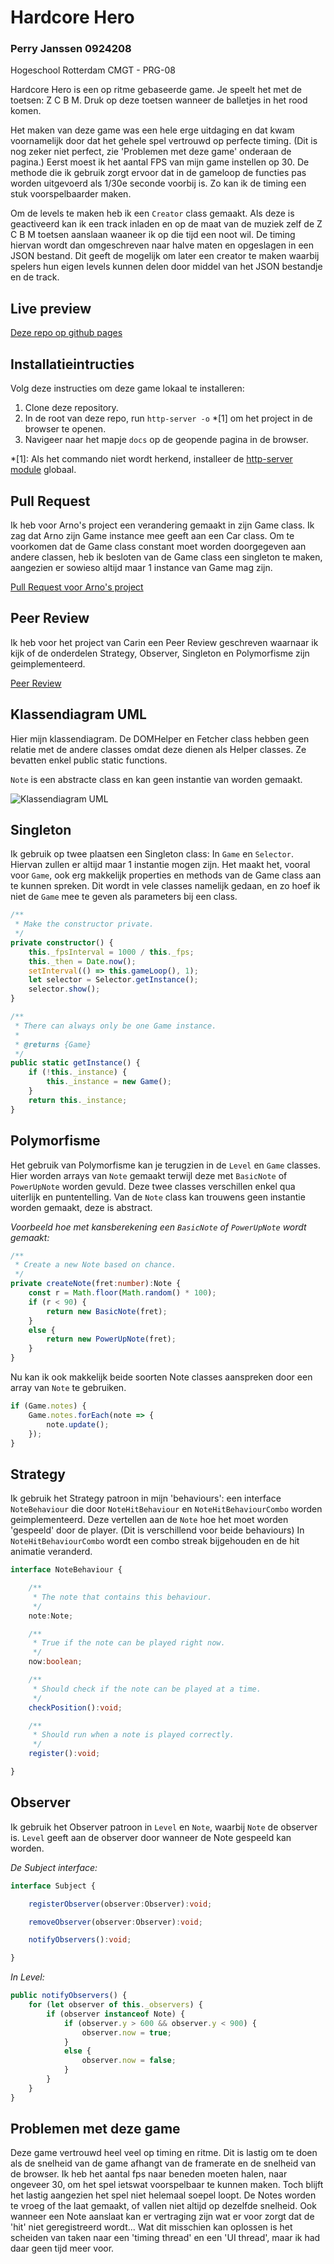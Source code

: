 # Hardcore Hero

### Perry Janssen 0924208
Hogeschool Rotterdam CMGT - PRG-08

Hardcore Hero is een op ritme gebaseerde game. Je speelt het met de toetsen: Z C B M. Druk op deze toetsen wanneer de balletjes in het rood komen. 

Het maken van deze game was een hele erge uitdaging en dat kwam voornamelijk door dat het gehele spel vertrouwd op perfecte timing. (Dit is nog zeker niet perfect, zie 'Problemen met deze game' onderaan de pagina.) Eerst moest ik het aantal FPS van mijn game instellen op 30. De methode die ik gebruik zorgt ervoor dat in de gameloop de functies pas worden uitgevoerd als 1/30e seconde voorbij is. Zo kan ik de timing een stuk voorspelbaarder maken.

Om de levels te maken heb ik een `Creator` class gemaakt. Als deze is geactiveerd kan ik een track inladen en op de maat van de muziek zelf de Z C B M toetsen aanslaan waaneer ik op die tijd een noot wil. De timing hiervan wordt dan omgeschreven naar halve maten en opgeslagen in een JSON bestand. Dit geeft de mogelijk om later een creator te maken waarbij spelers hun eigen levels kunnen delen door middel van het JSON bestandje en de track.

## Live preview
[Deze repo op github pages](https://perrydrums.github.io/prg-8)

## Installatieintructies

Volg deze instructies om deze game lokaal te installeren:

1. Clone deze repository.
2. In de root van deze repo, run `http-server -o` *[1] om het project in de browser te openen.
3. Navigeer naar het mapje `docs` op de geopende pagina in de browser.

*[1]: Als het commando niet wordt herkend, installeer de [http-server module](https://www.npmjs.com/package/http-server) globaal.

## Pull Request

Ik heb voor Arno's project een verandering gemaakt in zijn Game class. Ik zag dat Arno zijn Game instance mee geeft aan een Car class. Om te voorkomen dat de Game class constant moet worden doorgegeven aan andere classen, heb ik besloten van de Game class een singleton te maken, aangezien er sowieso altijd maar 1 instance van Game mag zijn.

[Pull Request voor Arno's project](https://github.com/arnojong/prg08/pull/1)

## Peer Review

Ik heb voor het project van Carin een Peer Review geschreven waarnaar ik kijk of de onderdelen Strategy, Observer, Singleton en Polymorfisme zijn geimplementeerd.

[Peer Review](https://github.com/carinhansen/typescript-game/issues/2)

## Klassendiagram UML
Hier mijn klassendiagram.
De DOMHelper en Fetcher class hebben geen relatie met de andere classes omdat deze dienen als Helper classes. Ze bevatten enkel public static functions.

`Note` is een abstracte class en kan geen instantie van worden gemaakt.

![Klassendiagram UML](/uml.png "Klassendiagram")

## Singleton

Ik gebruik op twee plaatsen een Singleton class: In `Game` en `Selector`. Hiervan zullen er altijd maar 1 instantie mogen zijn. Het maakt het, vooral voor `Game`, ook erg makkelijk properties en methods van de Game class aan te kunnen spreken. Dit wordt in vele classes namelijk gedaan, en zo hoef ik niet de `Game` mee te geven als parameters bij een class.

```typescript
/**
 * Make the constructor private.
 */
private constructor() {
    this._fpsInterval = 1000 / this._fps;
    this._then = Date.now();
    setInterval(() => this.gameLoop(), 1);
    let selector = Selector.getInstance();
    selector.show();
}

/**
 * There can always only be one Game instance.
 * 
 * @returns {Game}
 */
public static getInstance() {
    if (!this._instance) {
        this._instance = new Game();
    }
    return this._instance;
}
```

## Polymorfisme

Het gebruik van Polymorfisme kan je terugzien in de `Level` en `Game` classes. Hier worden arrays van `Note` gemaakt terwijl deze met `BasicNote` of `PowerUpNote` worden gevuld. Deze twee classes verschillen enkel qua uiterlijk en puntentelling. Van de `Note` class kan trouwens geen instantie worden gemaakt, deze is abstract.

*Voorbeeld hoe met kansberekening een `BasicNote` of `PowerUpNote` wordt gemaakt:*
```typescript
/**
 * Create a new Note based on chance.
 */
private createNote(fret:number):Note {
    const r = Math.floor(Math.random() * 100);
    if (r < 90) {
        return new BasicNote(fret);
    }
    else {
        return new PowerUpNote(fret);
    }
}
```

Nu kan ik ook makkelijk beide soorten Note classes aanspreken door een array van `Note` te gebruiken.

```typescript
if (Game.notes) {
    Game.notes.forEach(note => {
        note.update();
    });
}
```

## Strategy

Ik gebruik het Strategy patroon in mijn 'behaviours': een interface `NoteBehaviour` die door `NoteHitBehaviour` en `NoteHitBehaviourCombo` worden geimplementeerd. Deze vertellen aan de `Note` hoe het moet worden 'gespeeld' door de player. (Dit is verschillend voor beide behaviours) In `NoteHitBehaviourCombo` wordt een combo streak bijgehouden en de hit animatie veranderd.

```typescript
interface NoteBehaviour {

    /**
     * The note that contains this behaviour.
     */
    note:Note;

    /**
     * True if the note can be played right now.
     */
    now:boolean;

    /**
     * Should check if the note can be played at a time.
     */
    checkPosition():void;

    /**
     * Should run when a note is played correctly.
     */
    register():void;

}
```

## Observer

Ik gebruik het Observer patroon in `Level` en `Note`, waarbij `Note` de observer is. `Level` geeft aan de observer door wanneer de Note gespeeld kan worden.

*De Subject interface:*
```typescript
interface Subject {

    registerObserver(observer:Observer):void;

    removeObserver(observer:Observer):void;

    notifyObservers():void;

}
```

*In Level:*
```typescript
public notifyObservers() {
    for (let observer of this._observers) {
        if (observer instanceof Note) {
            if (observer.y > 600 && observer.y < 900) {
                observer.now = true;
            }
            else {
                observer.now = false;
            }
        }
    }
}
```

## Problemen met deze game
Deze game vertrouwd heel veel op timing en ritme. Dit is lastig om te doen als de snelheid van de game afhangt van de framerate en de snelheid van de browser. Ik heb het aantal fps naar beneden moeten halen, naar ongeveer 30, om het spel ietswat voorspelbaar te kunnen maken. Toch blijft het lastig aangezien het spel niet helemaal soepel loopt. De Notes worden te vroeg of the laat gemaakt, of vallen niet altijd op dezelfde snelheid. Ook wanneer een Note aanslaat kan er vertraging zijn wat er voor zorgt dat de 'hit' niet geregistreerd wordt... Wat dit misschien kan oplossen is het scheiden van taken naar een 'timing thread' en een 'UI thread', maar ik had daar geen tijd meer voor.
